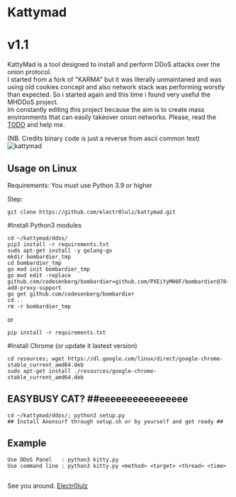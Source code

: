 # Kattymad
# v1.1
KattyMad is a tool designed to install and perform DDoS attacks over the onion protocol.  <br>
I started from a fork of "KARMA" but it was literally unmaintaned and was using old cookies concept and also network stack was performing worstly than expected.
So i started again and this time i found very useful the MHDDoS project. <br>
Im constantly editing this project because the aim is to create mass environments that can easily takeover onion networks.
Please, read the [TODO](TODO.txt) and help me.

(NB. Credits binary code is just a reverse from ascii common text)<br>
![kattymad](https://github.com/electr0lulz/kattymad/blob/e5438634e844787037fc47dc16806fb2bb05bc06/ddos/files/katty_1.png)


## Usage on Linux ##
Requirements:
You must use Python 3.9 or higher

Step:
```
git clone https://github.com/electr0lulz/kattymad.git
```
#Install Python3 modules
```
cd ~/kattymad/ddos/
pip3 install -r requirements.txt
sudo apt-get install -y golang-go
mkdir bombardier_tmp
cd bombardier_tmp
go mod init bombardier_tmp
go mod edit -replace github.com/codesenberg/bombardier=github.com/PXEiYyMH8F/bombardier@78-add-proxy-support
go get github.com/codesenberg/bombardier
cd ..
rm -r bombardier_tmp
```
or
```
pip install -r requirements.txt
```
#Install Chrome (or update it lastest version)
```
cd resources; wget https://dl.google.com/linux/direct/google-chrome-stable_current_amd64.deb
sudo apt-get install ./resources/google-chrome-stable_current_amd64.deb
```
## EASYBUSY CAT? ##eeeeeeeeeeeeeeee
```
cd ~/kattymad/ddos/; python3 setup.py
## Install Anonsurf through setup.sh or by yourself and get ready ##
```
## Example
```
Use DDoS Panel   : python3 kitty.py
Use command line : python3 kitty.py <method> <target> <thread> <time>
```
##
See you around.
[Electr0lulz](https://github.com/electr0lulz/)
##
